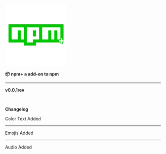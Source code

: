 <img src="https://raw.githubusercontent.com/npmplus/npmplus/master/36697204.png">
<p><b>📦 npm+ a add-on to npm</b></p>
<HR>
<p><b>v0.0.1rev</b></p>
  
<p><b>Changelog</b></p>

Color Text Added
<HR>
Emojis Added
<HR>
Audio Added
